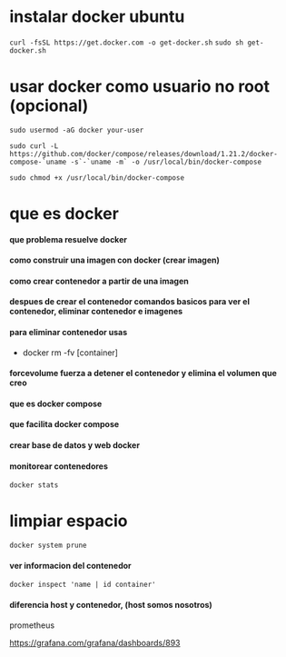 # instalar docker ubuntu

`curl -fsSL https://get.docker.com -o get-docker.sh`
`sudo sh get-docker.sh`

# usar docker como usuario no root (opcional)
`sudo usermod -aG docker your-user`

```
sudo curl -L https://github.com/docker/compose/releases/download/1.21.2/docker-compose-`uname -s`-`uname -m` -o /usr/local/bin/docker-compose
```

`sudo chmod +x /usr/local/bin/docker-compose`

# que es docker

#### que problema resuelve docker

#### como construir una imagen con docker (crear imagen)

#### como crear contenedor a partir de una imagen

#### despues de crear el contenedor comandos basicos para ver el contenedor, eliminar contenedor e imagenes

#### para eliminar contenedor usas 
 - docker rm -fv [container]
 
#### forcevolume fuerza a detener el contenedor y elimina el volumen que creo

#### que es docker compose

#### que facilita docker compose

#### crear base de datos y web docker

#### monitorear contenedores 

`docker stats`

# limpiar espacio

`docker system prune`

#### ver informacion del contenedor

`docker inspect 'name | id container'`

#### diferencia host y contenedor, (host somos nosotros)

prometheus

https://grafana.com/grafana/dashboards/893
